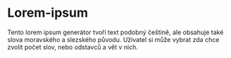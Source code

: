 # Lorem-ipsum

Tento lorem ipsum generátor tvoří text podobný češtině, ale obsahuje také slova moravského a slezského původu.
Užívatel si může vybrat zda chce zvolit počet slov, nebo odstavců a vět v nich.
